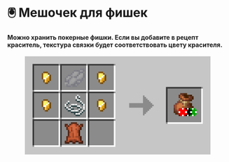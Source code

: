 # 🖲️ Мешочек для фишек

#### **Можно хранить покерные фишки**. Если вы добавите в рецепт краситель, текстура связки будет соответствовать цвету красителя.

<figure><img src="../../.gitbook/assets/W9SzOcN.webp" alt=""><figcaption></figcaption></figure>

